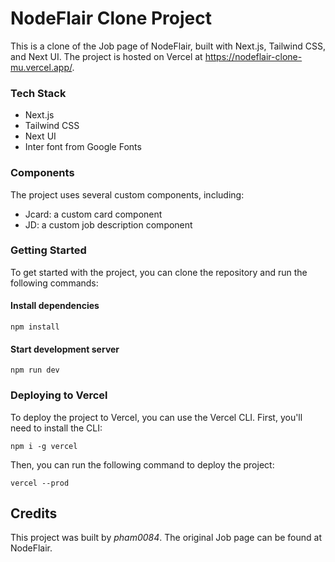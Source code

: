 # NodeFlair Clone Project

This is a clone of the Job page of NodeFlair, built with Next.js, Tailwind CSS, and Next UI. The project is hosted on Vercel at https://nodeflair-clone-mu.vercel.app/.

### Tech Stack

- Next.js
- Tailwind CSS
- Next UI
- Inter font from Google Fonts

### Components

The project uses several custom components, including:

- Jcard: a custom card component
- JD: a custom job description component

### Getting Started

To get started with the project, you can clone the repository and run the following commands:

#### Install dependencies
```
npm install
```

#### Start development server
```
npm run dev
```

### Deploying to Vercel
To deploy the project to Vercel, you can use the Vercel CLI. First, you'll need to install the CLI:

```
npm i -g vercel
```
Then, you can run the following command to deploy the project:

```
vercel --prod
```

## Credits
This project was built by *pham0084*. The original Job page can be found at NodeFlair.
